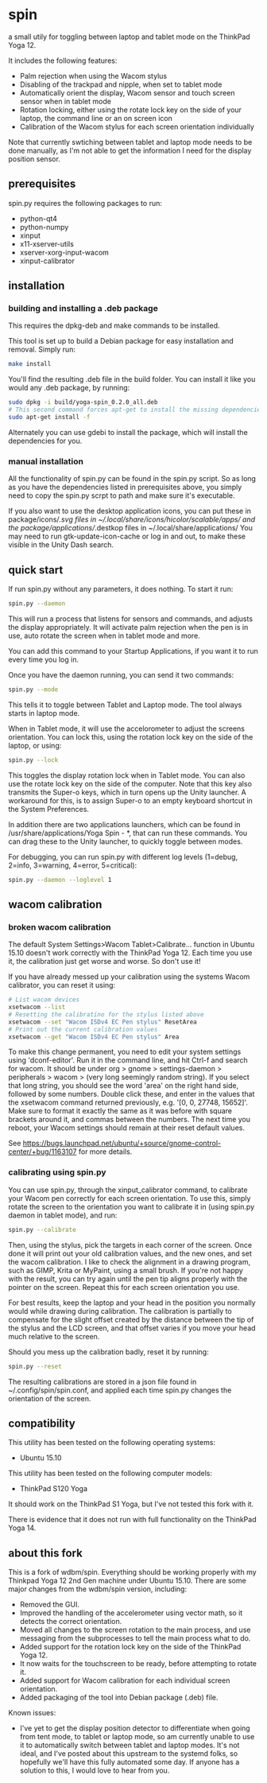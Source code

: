 # spin

a small utily for toggling between laptop and tablet mode on the ThinkPad Yoga 12.

It includes the following features:
- Palm rejection when using the Wacom stylus
- Disabling of the trackpad and nipple, when set to tablet mode
- Automatically orient the display, Wacom sensor and touch screen sensor when in tablet mode
- Rotation locking, either using the rotate lock key on the side of your laptop, the command line or an on screen icon
- Calibration of the Wacom stylus for each screen orientation individually

Note that currently swtiching between tablet and laptop mode needs to be done manually, as I'm not able to get the information I need for the display position sensor.


## prerequisites

spin.py requires the following packages to run:

- python-qt4
- python-numpy
- xinput
- x11-xserver-utils
- xserver-xorg-input-wacom
- xinput-calibrator


## installation

### building and installing a .deb package
This requires the dpkg-deb and make commands to be installed.

This tool is set up to build a Debian package for easy installation and removal. Simply run:

```Bash
make install
```

You'll find the resulting .deb file in the build folder. You can install it like you would any .deb package, by running:

```Bash
sudo dpkg -i build/yoga-spin_0.2.0_all.deb
# This second command forces apt-get to install the missing dependencies if needed (see prerequisites above)
sudo apt-get install -f
```

Alternately you can use gdebi to install the package, which will install the dependencies for you.

### manual installation

All the functionality of spin.py can be found in the spin.py script. So as long as you have the dependencies listed in prerequisites above, you simply need to copy the spin.py scrpt to path and make sure it's executable.

If you also want to use the desktop application icons, you can put these in package/icons/*.svg files in ~/.local/share/icons/hicolor/scalable/apps/ and the package/applications/*.destkop files in ~/.local/share/applications/  You may need to run gtk-update-icon-cache or log in and out, to make these visible in the Unity Dash search.

## quick start

If run spin.py without any parameters, it does nothing. To start it run:

```Bash
spin.py --daemon
```

This will run a process that listens for sensors and commands, and adjusts the display appropriately. It will activate palm rejection when the pen is in use, auto rotate the screen when in tablet mode and more.

You can add this command to your Startup Applications, if you want it to run every time you log in.

Once you have the daemon running, you can send it two commands:

```Bash
spin.py --mode
```

This tells it to toggle between Tablet and Laptop mode. The tool always starts in laptop mode.

When in Tablet mode, it will use the accelorometer to adjust the screens orientation. You can lock this, using the rotation lock key on the side of the laptop, or using:

```Bash
spin.py --lock
```

This toggles the display rotation lock when in Tablet mode. You can also use the rotate lock key on the side of the computer. Note that this key also transmits the Super-o keys, which in turn opens up the Unity launcher. A workaround for this, is to assign Super-o to an empty keyboard shortcut in the System Preferences.

In addition there are two applications launchers, which can be found in /usr/share/applications/Yoga Spin - *, that can run these commands. You can drag these to the Unity launcher, to quickly toggle between modes.

For debugging, you can run spin.py with different log levels (1=debug, 2=info, 3=warning, 4=error, 5=critical):

```Bash
spin.py --daemon --loglevel 1
```

## wacom calibration

### broken wacom calibration

The default System Settings>Wacom Tablet>Calibrate... function in Ubuntu 15.10 doesn't work correctly with the ThinkPad Yoga 12. Each time you use it, the calibration just get worse and worse. So don't use it!


If you have already messed up your calibration using the systems Wacom calibrator, you can reset it using:

```Bash
# List wacom devices
xsetwacom --list
# Resetting the calibratino for the stylus listed above
xsetwacom --set "Wacom ISDv4 EC Pen stylus" ResetArea
# Print out the current calibration values
xsetwacom --get "Wacom ISDv4 EC Pen stylus" Area
```

To make this change permanent, you need to edit your system settings using 'dconf-editor'. Run it in the command line, and hit Ctrl-f and search for wacom. It should be under org > gnome > settings-daemon > peripherals > wacom > (very long seemingly random string). If you select that long string, you should see the word 'area' on the right hand side, followed by some numbers. Double click these, and enter in the values that the xsetwacom command returned previously, e.g. '[0, 0, 27748, 15652]'. Make sure to format it exactly the same as it was before with square brackets around it, and commas between the numbers. The next time you reboot, your Wacom settings should remain at their reset default values.

See https://bugs.launchpad.net/ubuntu/+source/gnome-control-center/+bug/1163107 for more details.

### calibrating using spin.py

You can use spin.py, through the xinput_calibrator command, to calibrate your Wacom pen correctly for each screen orientation. To use this, simply rotate the screen to the orientation you want to calibrate it in (using spin.py daemon in tablet mode), and run:

```Bash
spin.py --calibrate
```

Then, using the stylus, pick the targets in each corner of the screen. Once done it will print out your old calibration values, and the new ones, and set the wacom calibration. I like to check the alignment in a drawing program, such as GIMP, Krita or MyPaint, using a small brush. If you're not happy with the result, you can try again until the pen tip aligns properly with the pointer on the screen. Repeat this for each screen orientation you use.

For best results, keep the laptop and your head in the position you normally would while drawing during calibration. The calibration is partially to compensate for the slight offset created by the distance between the tip of the stylus and the LCD screen, and that offset varies if you move your head much relative to the screen.

Should you mess up the calibration badly, reset it by running:

```Bash
spin.py --reset
```

The resulting calibrations are stored in a json file found in ~/.config/spin/spin.conf, and applied each time spin.py changes the orientation of the screen.

## compatibility

This utility has been tested on the following operating systems:

- Ubuntu 15.10

This utility has been tested on the following computer models:

- ThinkPad S120 Yoga

It should work on the ThinkPad S1 Yoga, but I've not tested this fork with it.

There is evidence that it does not run with full functionality on the ThinkPad Yoga 14.


## about this fork

This is a fork of wdbm/spin. Everything should be working properly with my Thinkpad Yoga 12 2nd Gen machine under Ubuntu 15.10. There are some major changes from the wdbm/spin version, including:

- Removed the GUI.
- Improved the handling of the accelerometer using vector math, so it detects the correct orientation.
- Moved all changes to the screen rotation to the main process, and use messaging from the subprocesses to tell the main process what to do.
- Added support for the rotation lock key on the side of the ThinkPad Yoga 12.
- It now waits for the touchscreen to be ready, before attempting to rotate it.
- Added support for Wacom calibration for each individual screen orientation.
- Added packaging of the tool into Debian package (.deb) file.

Known issues:

- I've yet to get the display position detector to differentiate when going from tent mode, to tablet or laptop mode, so am currently unable to use it to automatically switch between tablet and laptop modes. It's not ideal, and I've posted about this upstream to the systemd folks, so hopefully we'll have this fully automated some day. If anyone has a solution to this, I would love to hear from you.


